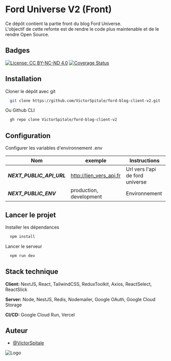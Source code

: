 # Ford Universe V2 (Front)

Ce dépôt contient la partie front du blog Ford Universe.  
L'objectif de cette refonte est de rendre le code plus maintenable et de le rendre Open Source.

## Badges

[![License: CC BY-NC-ND 4.0](https://img.shields.io/badge/License-CC_BY--NC--ND_4.0-lightgrey.svg)](https://creativecommons.org/licenses/by-nc-nd/4.0/) [![Coverage Status](https://coveralls.io/repos/github/VictorSpitale/ford-blog-client-v2/badge.svg?branch=main)](https://coveralls.io/github/VictorSpitale/ford-blog-client-v2?branch=main)

## Installation

Cloner le dépôt avec git

```bash
  git clone https://github.com/VictorSpitale/ford-blog-client-v2.git
```

Ou Github CLI

```bash
  gh repo clone VictorSpitale/ford-blog-client-v2
```

## Configuration

Configurer les variables d'environnement .env

| Nom                       | exemple                 | Instructions                    |
|---------------------------|-------------------------|---------------------------------|
| ***NEXT_PUBLIC_API_URL*** | http://lien_vers_api.fr | Url vers l'api de ford universe |
| ***NEXT_PUBLIC_ENV***     | production, development | Environnement                   |

## Lancer le projet

Installer les dépendances

```bash
  npm install
```

Lancer le serveur

```bash
  npm run dev
```

## Stack technique

**Client:** NextJS, React, TailwindCSS, ReduxToolkit, Axios, ReactSelect, ReactSlick

**Server:** Node, NestJS, Redis, Nodemailer, Google OAuth, Google Cloud Storage

**CI/CD:** Google Cloud Run, Vercel

## Auteur

- [@VictorSpitale](https://www.github.com/VictorSpitale)

![Logo](https://storage.googleapis.com/fordblog.appspot.com/email/forduniverse.png)

